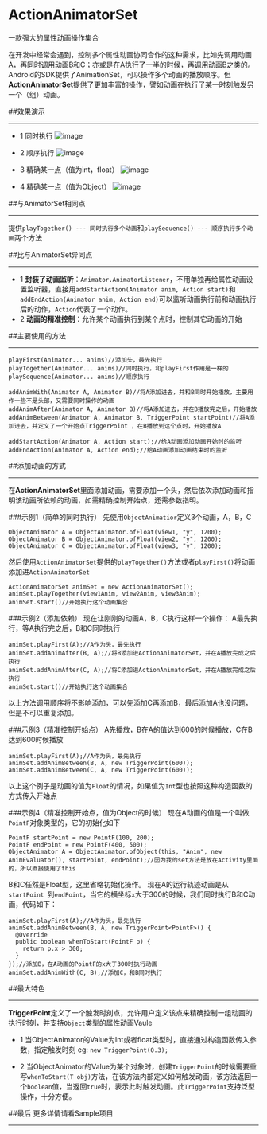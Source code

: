 # ActionAnimatorSet
一款强大的属性动画操作集合

在开发中经常会遇到，控制多个属性动画协同合作的这种需求，比如先调用动画A，再同时调用动画B和C；亦或是在A执行了一半的时候，再调用动画B之类的。Android的SDK提供了AnimationSet，可以操作多个动画的播放顺序。但**ActionAnimatorSet**提供了更加丰富的操作，譬如动画在执行了某一时刻触发另一个（组）动画。

##效果演示
***
* 1 同时执行
![image](https://github.com/paulyung541/Interface_doc/blob/master/gif_res/together.gif)

* 2 顺序执行
![image](https://github.com/paulyung541/Interface_doc/blob/master/gif_res/sequence.gif)

* 3 精确某一点（值为int，float）
![image](https://github.com/paulyung541/Interface_doc/blob/master/gif_res/point1.gif)

* 4 精确某一点（值为Object）
![image](https://github.com/paulyung541/Interface_doc/blob/master/gif_res/point2.gif)

##与AnimatorSet相同点
***
提供```playTogether() --- 同时执行多个动画```和```playSequence() --- 顺序执行多个动画```两个方法

##比与AnimatorSet异同点
***
* 1 **封装了动画监听**：```Animator.AnimatorListener```，不用单独再给属性动画设置监听器，直接用```addStartAction(Animator anim, Action start)```和```addEndAction(Animator anim, Action end)```可以监听动画执行前和动画执行后的动作，```Action```代表了一个动作。
* 2 **动画的精准控制**：允许某个动画执行到某个点时，控制其它动画的开始


##主要使用的方法
***
```
playFirst(Animator... anims)//添加头，最先执行
playTogether(Animator... anims)//同时执行，和playFirst作用是一样的
playSequence(Animator... anims)//顺序执行

addAnimWith(Animator A, Animator B)//将A添加进去，并和B同时开始播放，主要用作一些不是头部，又需要同时操作的动画
addAnimAfter(Animator A, Animator B)//将A添加进去，并在B播放完之后，开始播放
addAnimBetween(Animator A, Animator B, TriggerPoint startPoint)//将A添加进去，并定义了一个开始点TriggerPoint ，在B播放到这个点时，开始播放A

addStartAction(Animator A, Action start);//给A动画添加动画开始时的监听
addEndAction(Animator A, Action end);//给A动画添加动画结束时的监听
```

##添加动画的方式
***
在**ActionAnimatorSet**里面添加动画，需要添加一个头，然后依次添加动画和指明该动画所依赖的动画，如需精确控制开始点，还需参数指明。

###示例1（简单的同时执行）
先使用```ObjectAnimatior```定义3个动画，A，B，C
```
ObjectAnimator A = ObjectAnimator.ofFloat(view1, "y", 1200);
ObjectAnimator B = ObjectAnimator.ofFloat(view2, "y", 1200);
ObjectAnimator C = ObjectAnimator.ofFloat(view3, "y", 1200);
```
然后使用```ActionAnimatorSet```提供的```playTogether()```方法或者```playFirst()```将动画添加进```ActionAnimatorSet```
```
ActionAnimatorSet animSet = new ActionAnimatorSet();
animSet.playTogether(view1Anim, view2Anim, view3Anim);
animSet.start()//开始执行这个动画集合
```


###示例2（添加依赖）
现在让刚刚的动画A，B，C执行这样一个操作：
A最先执行，等A执行完之后，B和C同时执行
```
animSet.playFirst(A);//A作为头，最先执行
animSet.addAnimAfter(B, A);//将B添加进ActionAnimatorSet，并在A播放完成之后执行
animSet.addAnimAfter(C, A);//将C添加进ActionAnimatorSet，并在A播放完成之后执行
animSet.start()//开始执行这个动画集合
```
以上方法调用顺序将不影响添加，可以先添加C再添加B，最后添加A也没问题，但是不可以重复添加。

###示例3（精准控制开始点）
A先播放，B在A的值达到600的时候播放，C在B达到600时候播放
```
animSet.playFirst(A);//A作为头，最先执行
animSet.addAnimBetween(B, A, new TriggerPoint(600));
animSet.addAnimBetween(C, A, new TriggerPoint(600));
```
以上这个例子是动画的值为```Float```的情况，如果值为```Int```型也按照这种构造函数的方式传入开始点

###示例4（精准控制开始点，值为Object的时候）
现在A动画的值是一个叫做```PointF```对象类型的，它的初始化如下
```
PointF startPoint = new PointF(100, 200);
PointF endPoint = new PointF(400, 500);
ObjectAnimator A = ObjectAnimator.ofObject(this, "Anim", new AnimEvaluator(), startPoint, endPoint);//因为我的set方法是放在Activity里面的，所以直接使用了this
```
B和C任然是Float型，这里省略初始化操作。
现在A的运行轨迹动画是从```startPoint ```到```endPoint```，当它的横坐标```x```大于300的时候，我们同时执行B和C动画，代码如下：
```
animSet.playFirst(A);//A作为头，最先执行
animSet.addAnimBetween(B, A, new TriggerPoint<PointF>() {
  @Override
  public boolean whenToStart(PointF p) {
    return p.x > 300;
  }
});//添加B，在A动画的PointF的x大于300时执行动画
animSet.addAnimWith(C, B);//添加C，和B同时执行
```

##最大特色
***
**TriggerPoint**定义了一个触发时刻点，允许用户定义该点来精确控制一组动画的执行时刻，并支持```Object```类型的属性动画Vaule
* 1 当ObjectAnimator的Value为Int或者float类型时，直接通过构造函数传入参数，指定触发时刻
  eg: ```new TriggerPoint(0.3);```

* 2 当ObjectAnimator的Value为某个对象时，创建```TriggerPoint```的时候需要重写```whenToStart(T obj)```方法，在该方法内部定义如何触发动画，该方法返回一个```boolean```值，当返回```true```时，表示此时触发动画。此```TriggerPoint```支持泛型操作，十分方便。


##最后
更多详情请看Sample项目
***


